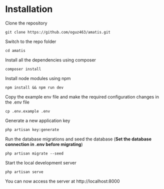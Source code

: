 # Installation

Clone the repository

    git clone https://github.com/oguz463/amatis.git

Switch to the repo folder

    cd amatis

Install all the dependencies using composer

    composer install

Install node modules using npm

    npm install && npm run dev

Copy the example env file and make the required configuration changes in the .env file

    cp .env.example .env

Generate a new application key

    php artisan key:generate

Run the database migrations and seed the database (**Set the database connection in .env before migrating**)

    php artisan migrate --seed

Start the local development server

    php artisan serve

You can now access the server at http://localhost:8000
